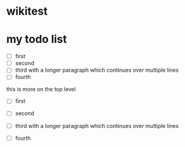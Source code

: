 wikitest
========

# my todo list

  - [ ] first
  - [ ] second
  - [ ] third with a longer paragraph 
        which continues
        over multiple lines
  - [ ] fourth

this is more on the top level

- [ ] first
- [ ] second
- [ ] third with a longer paragraph 
      which continues
      over multiple lines
- [ ] fourth


